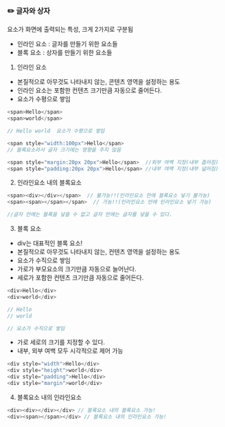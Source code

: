 ### ✏️ 글자와 상자
요소가 화면에 출력되는 특성, 크게 2가지로 구분됨
- 인라인 요소 : 글자를 만들기 위한 요소들
- 블록 요소 : 상자를 만들기 위한 요소들

1. 인라인 요소
- 본질적으로 아무것도 나타내지 않는, 콘텐츠 영역을 설정하는 용도
- 인라인 요소는 포함한 컨텐츠 크기만큼 자동으로 줄어든다.
- 요소가 수평으로 쌓임
~~~js
<span>Hello</span>
<span>world</span>  

// Hello world  요소가 수평으로 쌓임
~~~


~~~js
<span style="width:100px">Hello</span>  
// 블록요소라서 글자 크기에는 영향을 주지 않음 
~~~

~~~js
<span style="margin:20px 20px">Hello</span>  //외부 여백 지정(내부 좁아짐)
<span style="padding:20px 20px">Hello</span> //내부 여백 지정(내부 넓어짐)
~~~

2. 인라인요소 내의 블록요소 
~~~js
<span><div></div></span>  // 불가능!!(인라인요소 안에 블록요소 넣기 불가능)
<span><span></span></span>  // 가능!!(인라인요소 안에 인라인요소 넣기 가능)

//글자 안에는 블록을 넣을 수 없고 글자 안에는 글자를 넣을 수 있다. 
~~~

3. 블록 요소
- div는 대표적인 블록 요소! 
- 본질적으로 아무것도 나타내지 않는, 컨텐츠 영역을 설정하는 용도
- 요소가 수직으로 쌓임
- 가로가 부모요소의 크기만큼 자동으로 늘어난다. 
- 세로가 포함한 컨텐츠 크기만큼 자동으로 줄어든다.
~~~js
<div>Hello</div>
<div>world</div>

// Hello
// world

// 요소가 수직으로 쌓임
~~~

- 가로 세로의 크기를 지정할 수 있다.
- 내부, 외부 여백 모두 시각적으로 제어 가능 
~~~js
<div style="width">Hello</div>
<div style="height">world</div>
<div style="padding">Hello</div>
<div style="margin">world</div>
~~~

4. 블록요소 내의 인라인요소 
~~~js
<div><div></div></div> // 블록요소 내의 블록요소 가능!
<div><span></span></div> // 블록요소 내의 인라인요소 가능!
~~~
